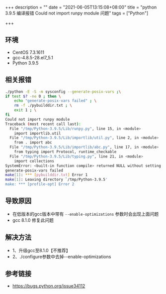 +++
description = ""
date = "2021-06-05T13:15:08+08:00"
title = "python 3.9.5 编译报错 Could not import runpy module 问题"
tags = ["Python"]

+++

## 环境

- CentOS 7.3.1611
- gcc-4.8.5-28.el7_5.1
- Python 3.9.5

## 相关报错

```sh
./python -E -S -m sysconfig --generate-posix-vars ;\
if test $? -ne 0 ; then \
	echo "generate-posix-vars failed" ; \
	rm -f ./pybuilddir.txt ; \
	exit 1 ; \
fi
Could not import runpy module
Traceback (most recent call last):
  File "/tmp/Python-3.9.5/Lib/runpy.py", line 15, in <module>
    import importlib.util
  File "/tmp/Python-3.9.5/Lib/importlib/util.py", line 2, in <module>
    from . import abc
  File "/tmp/Python-3.9.5/Lib/importlib/abc.py", line 17, in <module>
    from typing import Protocol, runtime_checkable
  File "/tmp/Python-3.9.5/Lib/typing.py", line 21, in <module>
    import collections
SystemError: <built-in function compile> returned NULL without setting an error
generate-posix-vars failed
make[1]: *** [pybuilddir.txt] Error 1
make[1]: Leaving directory `/tmp/Python-3.9.5'
make: *** [profile-opt] Error 2
```

## 导致原因

- 在低版本的gcc版本中带有 `--enable-optimizations` 参数时会出现上面问题
- gcc 8.1.0 修复此问题

## 解决方法

- 1、升级gcc至8.1.0【不推荐】
- 2、./configure参数中去掉--enable-optimizations

## 参考链接

- https://bugs.python.org/issue34112
